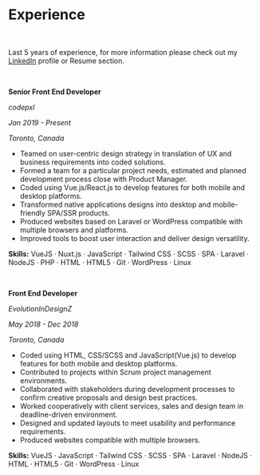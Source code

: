 
  

#  Experience

<br />

Last 5 years of experience, for more information please check out my [LinkedIn](https://www.linkedin.com/in/slava-trofimov-a1b919128/) profile or Resume section.

<br />

  

**Senior Front End Developer**

*codepxl*

  

*Jan 2019 - Present*

  

*Toronto, Canada*

  

* Teamed on user-centric design strategy in translation of UX and business requirements into coded solutions.
* Formed a team for a particular project needs, estimated and planned development process close with Product Manager.
* Coded using Vue.js/React.js to develop features for both mobile and desktop platforms.
* Transformed native applications designs into desktop and mobile-friendly SPA/SSR products.
* Produced websites based on Laravel or WordPress compatible with multiple browsers and platforms.
* Improved tools to boost user interaction and deliver design versatility.

  

**Skills:** VueJS · Nuxt.js · JavaScript · Tailwind CSS · SCSS · SPA · Laravel · NodeJS · PHP · HTML · HTML5 · Git · WordPress · Linux

  

<br/>

  

**Front End Developer**

*EvolutionInDesignZ*

  

*May 2018 - Dec 2018*

  

*Toronto, Canada*

  

* Coded using HTML, CSS/SCSS and JavaScript(Vue.js) to develop features for both mobile and desktop platforms.
* Contributed to projects within Scrum project management environments.
* Collaborated with stakeholders during development processes to confirm creative proposals and design best practices.
* Worked cooperatively with client services, sales and design team in deadline-driven environment.
* Designed and updated layouts to meet usability and performance requirements.
* Produced websites compatible with multiple browsers.

  

**Skills:** VueJS · JavaScript · Tailwind CSS · SCSS · SPA · Laravel · NodeJS · HTML · HTML5 · Git · WordPress · Linux
